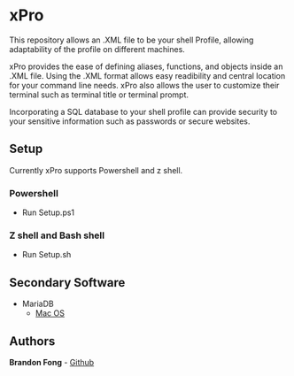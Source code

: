 # xPro

This repository allows an .XML file to be your shell Profile, allowing adaptability of the profile on different machines. 

xPro provides the ease of defining aliases, functions, and objects inside an .XML file.  Using the .XML format allows easy readibility and central location for your command line needs.  xPro also allows the user to customize their terminal such as terminal title or terminal prompt.

Incorporating a SQL database to your shell profile can provide security to your sensitive information such as passwords or secure websites.  

## Setup

Currently xPro supports Powershell and z shell. 

### Powershell

- Run Setup.ps1

### Z shell and Bash shell

- Run Setup.sh

## Secondary Software

* MariaDB
    * [Mac OS](https://mariadb.com/kb/en/installing-mariadb-on-macos-using-homebrew/)
        
## Authors

**Brandon Fong** - [Github](https://github.com/BrandonMFong)
